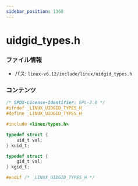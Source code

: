 ```yaml
---
sidebar_position: 1368
---
```

# uidgid_types.h

### ファイル情報

- パス: `linux-v6.12/include/linux/uidgid_types.h`

### コンテンツ

```h
/* SPDX-License-Identifier: GPL-2.0 */
#ifndef _LINUX_UIDGID_TYPES_H
#define _LINUX_UIDGID_TYPES_H

#include <linux/types.h>

typedef struct {
	uid_t val;
} kuid_t;

typedef struct {
	gid_t val;
} kgid_t;

#endif /* _LINUX_UIDGID_TYPES_H */

```
